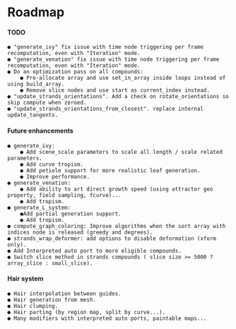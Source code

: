 # Roadmap

#### TODO
	● "generate_ivy" fix issue with time node triggering per frame recomputation, even with "Iteration" mode.
	● "generate_venation" fix issue with time node triggering per frame recomputation, even with "Iteration" mode.
	● Do an optimization pass on all compounds: 
		● Pre-allocate array and use set_in_array inside loops instead of using build_array.
		● Remove slice nodes and use start as current_index instead.
	● "update_strands_orientations". Add a check on rotate_orientations so skip compute when zeroed.
	● "update_strands_orientations_from_closest". replace internal update_tangents.

#### Future enhancements
	● generate_ivy: 
		● Add scene_scale parameters to scale all length / scale related parameters.
		● Add curve tropism.
		● Add petiole support for more realistic leaf generation.
		● Improve performance.
	● generate_venation: 
		● Add ability to art direct growth speed (using attractor geo property, field sampling, fcurve)...
		● Add tropism.
	● generate_L_system: 
		●Add partial generation support.
		● Add tropism.
	● compute_graph_coloring: Improve algorithms when the sort array with indices node is released (greedy and degrees).
	● strands_wrap_deformer: add options to disable deformation (xform only).
	● Add Interpreted auto port to more eligible compounds.
	● Switch slice method in strands compounds ( slice size >= 5000 ? array_slice : small_slice).

#### Hair system
	● Hair interpolation between guides.
	● Hair generation from mesh.
	● Hair clumping.
	● Hair parting (by region map, split by curve...).
	● Many modifiers with interpreted auto ports, paintable maps...